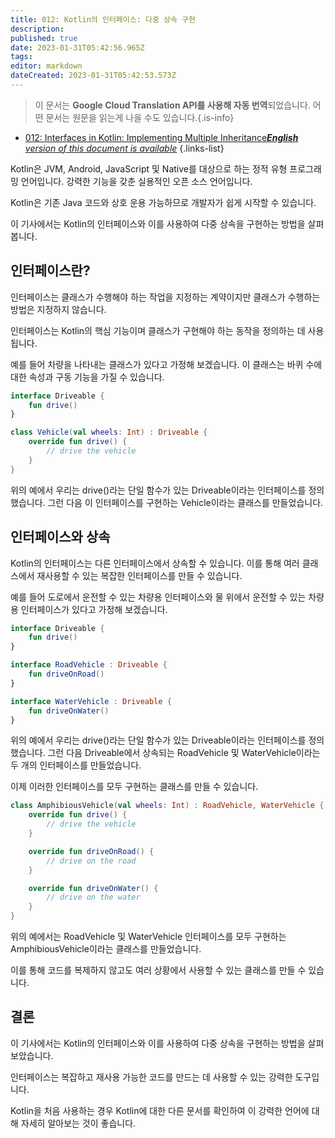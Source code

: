 ```yaml
---
title: 012: Kotlin의 인터페이스: 다중 상속 구현
description: 
published: true
date: 2023-01-31T05:42:56.965Z
tags: 
editor: markdown
dateCreated: 2023-01-31T05:42:53.573Z
---
```


> 이 문서는 **Google Cloud Translation API를 사용해 자동 번역**되었습니다.
어떤 문서는 원문을 읽는게 나을 수도 있습니다.{.is-info}
- [012: Interfaces in Kotlin: Implementing Multiple Inheritance***English** version of this document is available*](/en/Knowledge-base/Kotlin/Learning/012-interfaces-in-kotlin-implementing-multiple-inheritance)
{.links-list}



Kotlin은 JVM, Android, JavaScript 및 Native를 대상으로 하는 정적 유형 프로그래밍 언어입니다. 강력한 기능을 갖춘 실용적인 오픈 소스 언어입니다.

Kotlin은 기존 Java 코드와 상호 운용 가능하므로 개발자가 쉽게 시작할 수 있습니다.

이 기사에서는 Kotlin의 인터페이스와 이를 사용하여 다중 상속을 구현하는 방법을 살펴봅니다.

## 인터페이스란?

인터페이스는 클래스가 수행해야 하는 작업을 지정하는 계약이지만 클래스가 수행하는 방법은 지정하지 않습니다.

인터페이스는 Kotlin의 핵심 기능이며 클래스가 구현해야 하는 동작을 정의하는 데 사용됩니다.

예를 들어 차량을 나타내는 클래스가 있다고 가정해 보겠습니다. 이 클래스는 바퀴 수에 대한 속성과 구동 기능을 가질 수 있습니다.

```kotlin
interface Driveable {
    fun drive()
}

class Vehicle(val wheels: Int) : Driveable {
    override fun drive() {
        // drive the vehicle
    }
}
```

위의 예에서 우리는 drive()라는 단일 함수가 있는 Driveable이라는 인터페이스를 정의했습니다. 그런 다음 이 인터페이스를 구현하는 Vehicle이라는 클래스를 만들었습니다.

## 인터페이스와 상속

Kotlin의 인터페이스는 다른 인터페이스에서 상속할 수 있습니다. 이를 통해 여러 클래스에서 재사용할 수 있는 복잡한 인터페이스를 만들 수 있습니다.

예를 들어 도로에서 운전할 수 있는 차량용 인터페이스와 물 위에서 운전할 수 있는 차량용 인터페이스가 있다고 가정해 보겠습니다.

```kotlin
interface Driveable {
    fun drive()
}

interface RoadVehicle : Driveable {
    fun driveOnRoad()
}

interface WaterVehicle : Driveable {
    fun driveOnWater()
}
```

위의 예에서 우리는 drive()라는 단일 함수가 있는 Driveable이라는 인터페이스를 정의했습니다. 그런 다음 Driveable에서 상속되는 RoadVehicle 및 WaterVehicle이라는 두 개의 인터페이스를 만들었습니다.

이제 이러한 인터페이스를 모두 구현하는 클래스를 만들 수 있습니다.

```kotlin
class AmphibiousVehicle(val wheels: Int) : RoadVehicle, WaterVehicle {
    override fun drive() {
        // drive the vehicle
    }

    override fun driveOnRoad() {
        // drive on the road
    }

    override fun driveOnWater() {
        // drive on the water
    }
}
```

위의 예에서는 RoadVehicle 및 WaterVehicle 인터페이스를 모두 구현하는 AmphibiousVehicle이라는 클래스를 만들었습니다.

이를 통해 코드를 복제하지 않고도 여러 상황에서 사용할 수 있는 클래스를 만들 수 있습니다.

## 결론

이 기사에서는 Kotlin의 인터페이스와 이를 사용하여 다중 상속을 구현하는 방법을 살펴보았습니다.

인터페이스는 복잡하고 재사용 가능한 코드를 만드는 데 사용할 수 있는 강력한 도구입니다.

Kotlin을 처음 사용하는 경우 Kotlin에 대한 다른 문서를 확인하여 이 강력한 언어에 대해 자세히 알아보는 것이 좋습니다.